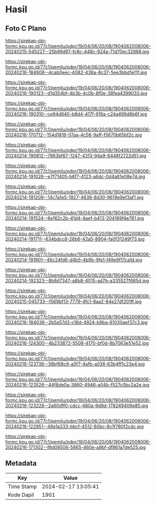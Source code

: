 # Hasil

## Foto C Plano

https://sirekap-obj-formc.kpu.go.id/77c1/pemilu/pdpr/19/04/06/20/08/1904062008006-20240215-045227--25b99d97-fc8c-448c-924a-71d70ec32888.jpg

https://sirekap-obj-formc.kpu.go.id/77c1/pemilu/pdpr/19/04/06/20/08/1904062008006-20240216-184908--dcab0eec-4082-438a-8c37-5ee3bbd1e11f.jpg

https://sirekap-obj-formc.kpu.go.id/77c1/pemilu/pdpr/19/04/06/20/08/1904062008006-20240216-190123--d1d354bf-4b3b-4c0b-8f0e-38fea4399033.jpg

https://sirekap-obj-formc.kpu.go.id/77c1/pemilu/pdpr/19/04/06/20/08/1904062008006-20240216-190310--ce94d640-b8d4-417f-916a-c24a499d8b6f.jpg

https://sirekap-obj-formc.kpu.go.id/77c1/pemilu/pdpr/19/04/06/20/08/1904062008006-20240216-170712--154d1819-07aa-4c58-9aff-f5670b65bf2c.jpg

https://sirekap-obj-formc.kpu.go.id/77c1/pemilu/pdpr/19/04/06/20/08/1904062008006-20240214-190812--7863bf67-1247-4313-94a9-6448f2722d51.jpg

https://sirekap-obj-formc.kpu.go.id/77c1/pemilu/pdpr/19/04/06/20/08/1904062008006-20240214-191026--e7f71405-b6f7-4123-a6dc-0d4a81e08e7d.jpg

https://sirekap-obj-formc.kpu.go.id/77c1/pemilu/pdpr/19/04/06/20/08/1904062008006-20240214-191209--14c7a1e5-1927-4639-8d30-9619e9ef3af1.jpg

https://sirekap-obj-formc.kpu.go.id/77c1/pemilu/pdpr/19/04/06/20/08/1904062008006-20240214-191524--6e162c2b-41d4-4ae1-b413-204169f4e781.jpg

https://sirekap-obj-formc.kpu.go.id/77c1/pemilu/pdpr/19/04/06/20/08/1904062008006-20240214-191711--634bdcc8-26b6-42a5-8904-fa0f31249f73.jpg

https://sirekap-obj-formc.kpu.go.id/77c1/pemilu/pdpr/19/04/06/20/08/1904062008006-20240214-191901--46c24fd6-d4b5-4b9b-9fe1-f49e9f17ca1d.jpg

https://sirekap-obj-formc.kpu.go.id/77c1/pemilu/pdpr/19/04/06/20/08/1904062008006-20240214-192323--8b8d7347-a8b8-4015-ad7b-a335527f685d.jpg

https://sirekap-obj-formc.kpu.go.id/77c1/pemilu/pdpr/19/04/06/20/08/1904062008006-20240215-045733--f569bf13-7779-4fc1-8aa2-84e27df201ff.jpg

https://sirekap-obj-formc.kpu.go.id/77c1/pemilu/pdpr/19/04/06/20/08/1904062008006-20240216-184036--2b5a57d3-c18d-4924-b9ba-61030aef37c3.jpg

https://sirekap-obj-formc.kpu.go.id/77c1/pemilu/pdpr/19/04/06/20/08/1904062008006-20240216-124300--4b233872-5508-4170-bf0d-8b7063e51e52.jpg

https://sirekap-obj-formc.kpu.go.id/77c1/pemilu/pdpr/19/04/06/20/08/1904062008006-20240216-123736--38bf68c9-a0f7-4afb-a036-63b4ff1c23e4.jpg

https://sirekap-obj-formc.kpu.go.id/77c1/pemilu/pdpr/19/04/06/20/08/1904062008006-20240216-123526--44f8de0a-3860-4946-a04b-f527c0bc2a2e.jpg

https://sirekap-obj-formc.kpu.go.id/77c1/pemilu/pdpr/19/04/06/20/08/1904062008006-20240216-123226--2a60dff0-cdcc-480a-9d8d-178249409e85.jpg

https://sirekap-obj-formc.kpu.go.id/77c1/pemilu/pdpr/19/04/06/20/08/1904062008006-20240216-122951--48e1a233-bbcf-4512-80bc-8c1f780f2cdc.jpg

https://sirekap-obj-formc.kpu.go.id/77c1/pemilu/pdpr/19/04/06/20/08/1904062008006-20240216-171302--f8d09506-5865-460e-a9bf-df861a7de525.jpg


## Metadata

| Key        | Value               |
| ---------- | ------------------- |
| Time Stamp | 2024-02-17 13:05:41 |
| Kode Dapil | 1901                |



